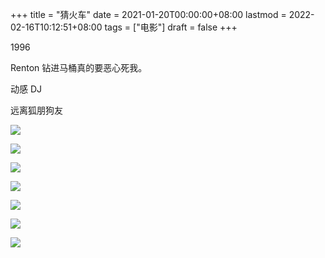 +++
title = "猜火车"
date = 2021-01-20T00:00:00+08:00
lastmod = 2022-02-16T10:12:51+08:00
tags = ["电影"]
draft = false
+++

1996

Renton 钻进马桶真的要恶心死我。

动感 DJ

远离狐朋狗友

![](https://static-1258637336.cos.ap-shanghai.myqcloud.com/trainspotting-0.jpeg)

![](https://static-1258637336.cos.ap-shanghai.myqcloud.com/trainspotting-1.jpeg)

![](https://static-1258637336.cos.ap-shanghai.myqcloud.com/trainspotting-2.jpeg)

![](https://static-1258637336.cos.ap-shanghai.myqcloud.com/trainspotting-3.jpeg)

![](https://static-1258637336.cos.ap-shanghai.myqcloud.com/trainspotting-4.jpeg)

![](https://static-1258637336.cos.ap-shanghai.myqcloud.com/trainspotting-5.jpeg)

![](https://static-1258637336.cos.ap-shanghai.myqcloud.com/trainspotting-6.jpeg)
